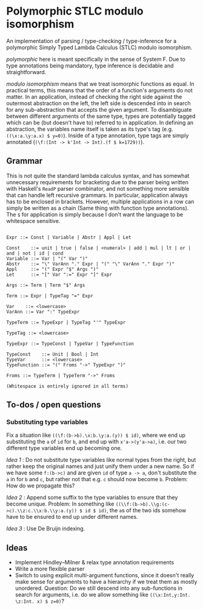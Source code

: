 # Polymorphic STLC modulo isomorphism

An implementation of parsing / type-checking / type-inference for a polymorphic Simply Typed Lambda Calculus (STLC) modulo isomorphism.

_polymorphic_ here is meant specifically in the sense of System F. Due to type annotations being mandatory, type inference is decidable and straightforward.

_modulo isomorphism_ means that we treat isomorphic functions as equal. In practical terms, this means that the order of a function's arguments do not matter. In an application, instead of checking the right side against the outermost abstraction on the left, the left side is descended into in search for any sub-abstraction that accepts the given argument. To disambiguate between different arguments of the same type, types are potentially tagged which can be (but doesn't have to) referred to in application. In defining an abstraction, the variables name itself is taken as its type's tag (e.g. `((\x:a.\y:a.x) $ y=0)`). Inside of a type annotation, type tags are simply annotated (`(\f:(Int -> k'Int -> Int).(f $ k=1729))`).

## Grammar

This is not quite the standard lambda calculus syntax, and has somewhat unnecessary requirements for bracketing due to the parser being written with Haskell's `ReadP` parser combinator, and not something more sensible that can handle left recursive grammars. In particular, application always has to be enclosed in brackets. However, multiple applications in a row can simply be written as a chain (Same thing with function type annotations). The `$` for application is simply because I don't want the language to be whitespace sensitive.

```ebnf

Expr ::= Const | Variable | Abstr | Appl | Let

Const    ::= unit | true | false | <numeral> | add | mul | lt | or | and | not | id | cond
Variable ::= Var | "(" Var ")"
Abstr    ::= "\" VarAnn "." Expr | "(" "\" VarAnn "." Expr ")"
Appl     ::= "(" Expr "$" Args ")"
Let      ::= "[" Var ":=" Expr "]" Expr

Args ::= Term | Term "$" Args

Term ::= Expr | TypeTag "=" Expr

Var    ::= <lowercase>
VarAnn ::= Var ":" TypeExpr

TypeTerm ::= TypeExpr | TypeTag "'" TypeExpr

TypeTag ::= <lowercase>

TypeExpr ::= TypeConst | TypeVar | TypeFunction

TypeConst    ::= Unit | Bool | Int
TypeVar      ::= <lowercase>
TypeFunction ::= "(" Froms "->" TypeExpr ")"

Froms ::= TypeTerm | TypeTerm "->" Froms

(Whitespace is entirely ignored in all terms)
```



## To-dos / open questions

### Substituting type variables

Fix a situation like `((\f:(b->b).\x:b.\y:a.(y)) $ id)`, where we end up substituting the `a` of `id` for `b`, and end up with `x'a->(y'a->a)`, i.e. our two different type variables end up becoming one.

_Idea 1_ : Do not substitute type variables like normal types from the right, but rather keep the original names and just unify them under a new name. So if we have some `f:(b->c)` and are given `id` of type `a -> a`, don't substitute the `a` in for `b` and `c`, but rather not that e.g. `c` should now become `b`. Problem: How do we propagate this? 

_Idea 2_ : Append some suffix to the type variables to ensure that they become unique. Problem: In something like `((\\f:(b->b).\\g:(c->c).\\z:c.\\x:b.\\y:a.(y)) $ id $ id)`, the `a`s of the two ids somehow have to be ensured to end up under different names.
 
_Idea 3_ : Use De Bruijn indexing.

## Ideas

- Implement Hindley–Milner & relax type annotation requirements
- Write a more flexible parser
- Switch to using explicit multi-argument functions, since it doesn't really make sense for arguments to have a hierarchy if we treat them as mostly unordered. Question: Do we still descend into any sub-functions in search for arguments, i.e. do we allow something like `((\x:Int,y:Int. \z:Int. x) $ z=0)`?

